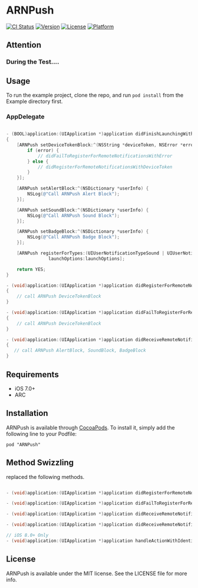 # ARNPush

[![CI Status](http://img.shields.io/travis/xxxAIRINxxx/ARNPush.svg?style=flat)](https://travis-ci.org/xxxAIRINxxx/ARNPush)
[![Version](https://img.shields.io/cocoapods/v/ARNPush.svg?style=flat)](http://cocoadocs.org/docsets/ARNPush)
[![License](https://img.shields.io/cocoapods/l/ARNPush.svg?style=flat)](http://cocoadocs.org/docsets/ARNPush)
[![Platform](https://img.shields.io/cocoapods/p/ARNPush.svg?style=flat)](http://cocoadocs.org/docsets/ARNPush)

## Attention

### During the Test....

## Usage

To run the example project, clone the repo, and run `pod install` from the Example directory first.

### AppDelegate

```objective-c

- (BOOL)application:(UIApplication *)application didFinishLaunchingWithOptions:(NSDictionary *)launchOptions
{
    [ARNPush setDeviceTokenBlock:^(NSString *deviceToken, NSError *error) {
        if (error) {
            // didFailToRegisterForRemoteNotificationsWithError
        } else {
            // didRegisterForRemoteNotificationsWithDeviceToken
        }
    }];

    [ARNPush setAlertBlock:^(NSDictionary *userInfo) {
        NSLog(@"Call ARNPush Alert Block");
    }];

    [ARNPush setSoundBlock:^(NSDictionary *userInfo) {
        NSLog(@"Call ARNPush Sound Block");
    }];

    [ARNPush setBadgeBlock:^(NSDictionary *userInfo) {
        NSLog(@"Call ARNPush Badge Block");
    }];

    [ARNPush registerForTypes:(UIUserNotificationTypeSound | UIUserNotificationTypeAlert | UIUserNotificationTypeBadge)
                launchOptions:launchOptions];

    return YES;
}

- (void)application:(UIApplication *)application didRegisterForRemoteNotificationsWithDeviceToken:(NSData *)deviceToken
{
    // call ARNPush DeviceTokenBlock
}

- (void)application:(UIApplication *)application didFailToRegisterForRemoteNotificationsWithError:(NSError *)error
{
    // call ARNPush DeviceTokenBlock
}

- (void)application:(UIApplication *)application didReceiveRemoteNotification:(NSDictionary *)userInfo
{
   // call ARNPush AlertBlock, SoundBlock, BadgeBlock
}

```

## Requirements

* iOS 7.0+
* ARC

## Installation

ARNPush is available through [CocoaPods](http://cocoapods.org). To install
it, simply add the following line to your Podfile:

    pod "ARNPush"

## Method Swizzling

replaced the following methods.

```objective-c

- (void)application:(UIApplication *)application didRegisterForRemoteNotificationsWithDeviceToken:(NSData *)deviceToken;

- (void)application:(UIApplication *)application didFailToRegisterForRemoteNotificationsWithError:(NSError *)error;

- (void)application:(UIApplication *)application didReceiveRemoteNotification:(NSDictionary *)userInfo;

- (void)application:(UIApplication *)application didReceiveRemoteNotification:(NSDictionary *)userInfo fetchCompletionHandler:(void (^)(UIBackgroundFetchResult result))completionHandler;

// iOS 8.0+ Only
- (void)application:(UIApplication *)application handleActionWithIdentifier:(NSString *)identifier forRemoteNotification:(NSDictionary *)userInfo completionHandler:(void(^)())completionHandler;

```

## License

ARNPush is available under the MIT license. See the LICENSE file for more info.

